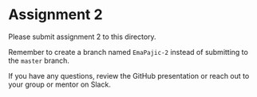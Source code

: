 # Assignment 2

Please submit assignment 2 to this directory.

Remember to create a branch named `EmaPajic-2` 
instead of submitting to the `master` branch.

If you have any questions, review the GitHub presentation or reach
out to your group or mentor on Slack.
